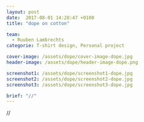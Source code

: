 ```yaml
---
layout: post
date:  2017-08-01 14:28:47 +0100
title: "dope on cotton"

team:
  - Ruuben Lambrechts
categorie: T-shirt design, Personal project

cover-image: /assets/dope/cover-image-dope.jpg
header-image: /assets/dope/header-image-dope.png

screenshot1: /assets/dope/screenshot1-dope.jpg
screenshot2: /assets/dope/screenshot2-dope.jpg
screenshot3: /assets/dope/screenshot3-dope.jpg

brief: "//"
---
```

//
